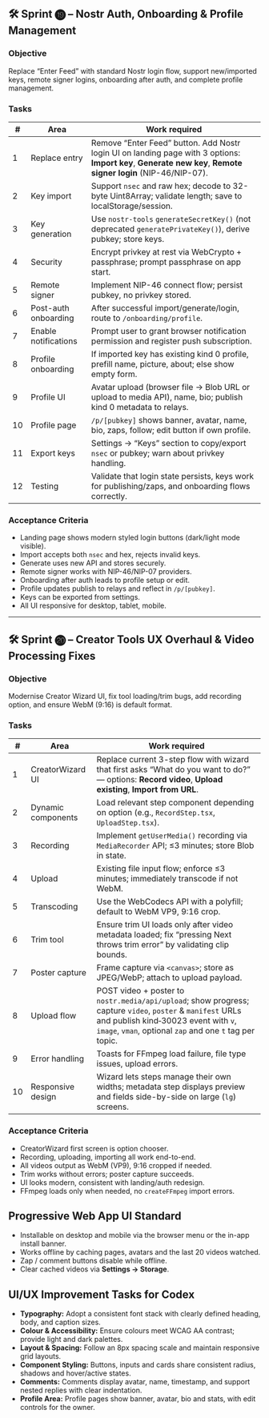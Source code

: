 ## 🛠️ Sprint ⓳ – Nostr Auth, Onboarding & Profile Management

### Objective

Replace “Enter Feed” with standard Nostr login flow, support new/imported keys, remote signer logins, onboarding after auth, and complete profile management.

### Tasks

| #   | Area                 | Work required                                                                                                                                                 |
| --- | -------------------- | ------------------------------------------------------------------------------------------------------------------------------------------------------------- |
| 1   | Replace entry        | Remove “Enter Feed” button. Add Nostr login UI on landing page with 3 options: **Import key**, **Generate new key**, **Remote signer login** (NIP-46/NIP-07). |
| 2   | Key import           | Support `nsec` and raw hex; decode to 32-byte Uint8Array; validate length; save to localStorage/session.                                                      |
| 3   | Key generation       | Use `nostr-tools` `generateSecretKey()` (not deprecated `generatePrivateKey()`), derive pubkey; store keys.                                                   |
| 4   | Security             | Encrypt privkey at rest via WebCrypto + passphrase; prompt passphrase on app start.                                                                           |
| 5   | Remote signer        | Implement NIP-46 connect flow; persist pubkey, no privkey stored.                                                                                             |
| 6   | Post-auth onboarding | After successful import/generate/login, route to `/onboarding/profile`.                                                                                       |
| 7   | Enable notifications | Prompt user to grant browser notification permission and register push subscription.            |
| 8   | Profile onboarding   | If imported key has existing kind 0 profile, prefill name, picture, about; else show empty form.                                                              |
| 9   | Profile UI           | Avatar upload (browser file → Blob URL or upload to media API), name, bio; publish kind 0 metadata to relays.                                                 |
| 10  | Profile page         | `/p/[pubkey]` shows banner, avatar, name, bio, zaps, follow; edit button if own profile.                                                                      |
| 11  | Export keys          | Settings → “Keys” section to copy/export `nsec` or pubkey; warn about privkey handling.                                                                       |
| 12  | Testing              | Validate that login state persists, keys work for publishing/zaps, and onboarding flows correctly.                                                            |

### Acceptance Criteria

- Landing page shows modern styled login buttons (dark/light mode visible).
- Import accepts both `nsec` and hex, rejects invalid keys.
- Generate uses new API and stores securely.
- Remote signer works with NIP-46/NIP-07 providers.
- Onboarding after auth leads to profile setup or edit.
- Profile updates publish to relays and reflect in `/p/[pubkey]`.
- Keys can be exported from settings.
- All UI responsive for desktop, tablet, mobile.

---

## 🛠️ Sprint ⓴ – Creator Tools UX Overhaul & Video Processing Fixes

### Objective

Modernise Creator Wizard UI, fix tool loading/trim bugs, add recording option, and ensure WebM (9:16) is default format.

### Tasks

| #   | Area               | Work required                                                                                                                                                                      |
| --- | ------------------ | ---------------------------------------------------------------------------------------------------------------------------------------------------------------------------------- |
| 1   | CreatorWizard UI   | Replace current 3-step flow with wizard that first asks “What do you want to do?” — options: **Record video**, **Upload existing**, **Import from URL**.                           |
| 2   | Dynamic components | Load relevant step component depending on option (e.g., `RecordStep.tsx`, `UploadStep.tsx`).                                                                                       |
| 3   | Recording          | Implement `getUserMedia()` recording via `MediaRecorder` API; ≤3 minutes; store Blob in state.                                                                                     |
| 4   | Upload             | Existing file input flow; enforce ≤3 minutes; immediately transcode if not WebM.                                                                                                   |
| 5   | Transcoding        | Use the WebCodecs API with a polyfill; default to WebM VP9, 9:16 crop. |
| 6   | Trim tool          | Ensure trim UI loads only after video metadata loaded; fix “pressing Next throws trim error” by validating clip bounds.                                                            |
| 7   | Poster capture     | Frame capture via `<canvas>`; store as JPEG/WebP; attach to upload payload.                                                                                                        |
| 8   | Upload flow        | POST video + poster to `nostr.media/api/upload`; show progress; capture `video`, `poster` & `manifest` URLs and publish kind‑30023 event with `v`, `image`, `vman`, optional `zap` and one `t` tag per topic.                                                                                  |
| 9   | Error handling     | Toasts for FFmpeg load failure, file type issues, upload errors.                                                                                                                   |
| 10  | Responsive design  | Wizard lets steps manage their own widths; metadata step displays preview and fields side-by-side on large (`lg`) screens. |
### Acceptance Criteria

- CreatorWizard first screen is option chooser.
- Recording, uploading, importing all work end-to-end.
- All videos output as WebM (VP9), 9:16 cropped if needed.
- Trim works without errors; poster capture succeeds.
- UI looks modern, consistent with landing/auth redesign.
- FFmpeg loads only when needed, no `createFFmpeg` import errors.

## Progressive Web App UI Standard

- Installable on desktop and mobile via the browser menu or the in-app install banner.
- Works offline by caching pages, avatars and the last 20 videos watched.
- Zap / comment buttons disable while offline.
- Clear cached videos via **Settings → Storage**.

## UI/UX Improvement Tasks for Codex

- **Typography:** Adopt a consistent font stack with clearly defined heading, body, and caption sizes.
- **Colour & Accessibility:** Ensure colours meet WCAG AA contrast; provide light and dark palettes.
- **Layout & Spacing:** Follow an 8px spacing scale and maintain responsive grid layouts.
- **Component Styling:** Buttons, inputs and cards share consistent radius, shadows and hover/active states.
- **Comments:** Comments display avatar, name, timestamp, and support nested replies with clear indentation.
- **Profile Area:** Profile pages show banner, avatar, bio and stats, with edit controls for the owner.

